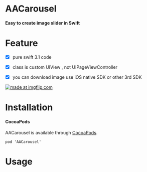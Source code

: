 # AACarousel

#### Easy to create image slider in Swift


# Feature

- [x] pure swift 3.1 code
- [x] class is custom UIView , not UIPageViewController
- [x] you can download image use iOS native SDK or other 3rd SDK 


<a href="https://imgflip.com/gif/1qqjdf"><img src="https://i.imgflip.com/1qqjdf.gif" title="made at imgflip.com"/></a>


# Installation

#### CocoaPods

AACarousel is available through [CocoaPods](http://cocoapods.org).

    pod 'AACarousel'

# Usage


